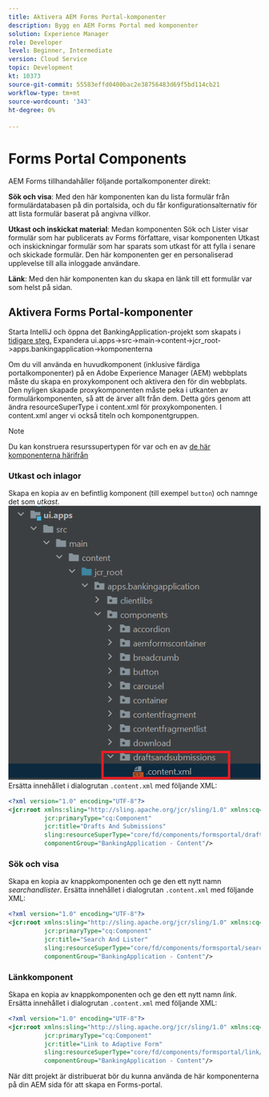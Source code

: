 ```yaml
---
title: Aktivera AEM Forms Portal-komponenter
description: Bygg en AEM Forms Portal med komponenter
solution: Experience Manager
role: Developer
level: Beginner, Intermediate
version: Cloud Service
topic: Development
kt: 10373
source-git-commit: 55583effd0400bac2e38756483d69f5bd114cb21
workflow-type: tm+mt
source-wordcount: '343'
ht-degree: 0%

---
```


# Forms Portal Components

AEM Forms tillhandahåller följande portalkomponenter direkt:

**Sök och visa**: Med den här komponenten kan du lista formulär från formulärdatabasen på din portalsida, och du får konfigurationsalternativ för att lista formulär baserat på angivna villkor.

**Utkast och inskickat material**: Medan komponenten Sök och Lister visar formulär som har publicerats av Forms författare, visar komponenten Utkast och inskickningar formulär som har sparats som utkast för att fylla i senare och skickade formulär. Den här komponenten ger en personaliserad upplevelse till alla inloggade användare.

**Länk**: Med den här komponenten kan du skapa en länk till ett formulär var som helst på sidan.

## Aktivera Forms Portal-komponenter

Starta IntelliJ och öppna det BankingApplication-projekt som skapats i [tidigare steg.](./getting-started.md) Expandera ui.apps->src->main->content->jcr_root->apps.bankingapplication->komponenterna

Om du vill använda en huvudkomponent (inklusive färdiga portalkomponenter) på en Adobe Experience Manager (AEM) webbplats måste du skapa en proxykomponent och aktivera den för din webbplats.
Den nyligen skapade proxykomponenten måste peka i utkanten av formulärkomponenten, så att de ärver allt från dem. Detta görs genom att ändra resourceSuperType i content.xml för proxykomponenten. I content.xml anger vi också titeln och komponentgruppen.
>[!NOTE]
>
> Du kan konstruera resurssupertypen för var och en av [de här komponenterna härifrån](https://github.com/adobe/aem-core-forms-components/tree/master/ui.apps/src/main/content/jcr_root/apps/core/fd/components/formsportal)


### Utkast och inlagor

Skapa en kopia av en befintlig komponent (till exempel `button`) och namnge det som _utkast_.
![utkast](assets/forms-portal-components2.png)
Ersätta innehållet i dialogrutan `.content.xml` med följande XML:

```xml
<?xml version="1.0" encoding="UTF-8"?>
<jcr:root xmlns:sling="http://sling.apache.org/jcr/sling/1.0" xmlns:cq="http://www.day.com/jcr/cq/1.0" xmlns:jcr="http://www.jcp.org/jcr/1.0"
          jcr:primaryType="cq:Component"
          jcr:title="Drafts And Submissions"
          sling:resourceSuperType="core/fd/components/formsportal/draftsandsubmissions/v1/draftsandsubmissions"
          componentGroup="BankingApplication - Content"/>
```

### Sök och visa

Skapa en kopia av knappkomponenten och ge den ett nytt namn _searchandlister_.
Ersätta innehållet i dialogrutan `.content.xml` med följande XML:


```xml
<?xml version="1.0" encoding="UTF-8"?>
<jcr:root xmlns:sling="http://sling.apache.org/jcr/sling/1.0" xmlns:cq="http://www.day.com/jcr/cq/1.0" xmlns:jcr="http://www.jcp.org/jcr/1.0"
          jcr:primaryType="cq:Component"
          jcr:title="Search And Lister"
          sling:resourceSuperType="core/fd/components/formsportal/searchlister/v1/searchlister"
          componentGroup="BankingApplication - Content"/>
```

### Länkkomponent

Skapa en kopia av knappkomponenten och ge den ett nytt namn _link_.
Ersätta innehållet i dialogrutan `.content.xml` med följande XML:


```xml
<?xml version="1.0" encoding="UTF-8"?>
<jcr:root xmlns:sling="http://sling.apache.org/jcr/sling/1.0" xmlns:cq="http://www.day.com/jcr/cq/1.0" xmlns:jcr="http://www.jcp.org/jcr/1.0"
          jcr:primaryType="cq:Component"
          jcr:title="Link to Adaptive Form"
          sling:resourceSuperType="core/fd/components/formsportal/link/v2/link"
          componentGroup="BankingApplication - Content"/>
```

När ditt projekt är distribuerat bör du kunna använda de här komponenterna på din AEM sida för att skapa en Forms-portal.